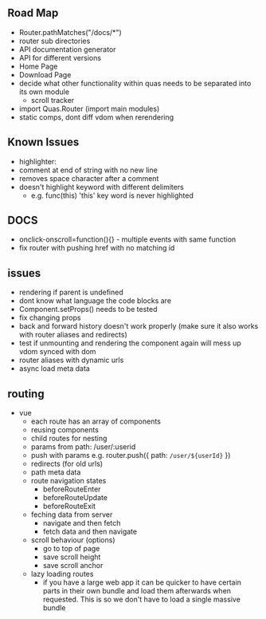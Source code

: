 ## Road Map
* Router.pathMatches("/docs/\*")
* router sub directories
* API documentation generator
* API for different versions
* Home Page
* Download Page
* decide what other functionality within quas needs to be separated into its own module
  * scroll tracker
* import Quas.Router (import main modules)
* static comps, dont diff vdom when rerendering

## Known Issues
* highlighter:
 * comment at end of string with no new line
 * removes space character after a comment
 * doesn't highlight keyword with different delimiters
   * e.g. func(this) 'this' key word is never highlighted

## DOCS
* onclick-onscroll=function(){} - multiple events with same function
* fix router with pushing href with no matching id

## issues
* rendering if parent is undefined
* dont know what language the code blocks are
* Component.setProps() needs to be tested
* fix changing props
* back and forward history doesn't work properly (make sure it also works with router aliases and redirects)
* test if unmounting and rendering the component again will mess up vdom synced with dom
* router aliases with dynamic urls
* async load meta data


## routing
* vue
  * each route has an array of components
  * reusing components
  * child routes for nesting
  * params from path: /user/:userid
  * push with params e.g. router.push({ path: `/user/${userId}` })
  * redirects (for old urls)
  * path meta data
  * route navigation states
    * beforeRouteEnter
    * beforeRouteUpdate
    * beforeRouteExit
  * feching data from server
    * navigate and then fetch
    * fetch data and then navigate
  * scroll behaviour (options)
    * go to top of page
    * save scroll height
    * save scroll anchor
  * lazy loading routes
    * if you have a large web app it can be quicker to have certain parts in their own bundle and load them afterwards when requested. This is so we don't have to load a single massive bundle
